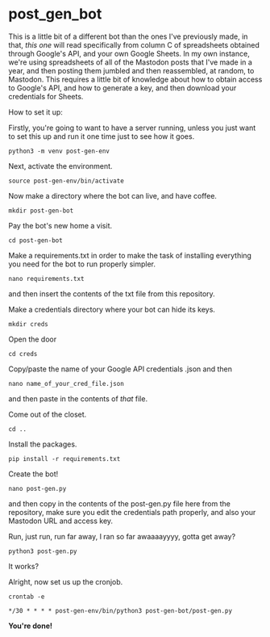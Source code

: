 # post_gen_bot
This is a little bit of a different bot than the ones I've previously made, in that, *this one* will read specifically from column C of spreadsheets obtained through Google's API, and your own Google Sheets. In my own instance, we're using spreadsheets of all of the Mastodon posts that I've made in a year, and then posting them jumbled and then reassembled, at random, to Mastodon. This requires a little bit of knowledge about how to obtain access to Google's API, and how to generate a key, and then download your credentials for Sheets.

How to set it up:

Firstly, you're going to want to have a server running, unless you just want to set this up and run it one time just to see how it goes.

```
python3 -m venv post-gen-env
```

Next, activate the environment.
```
source post-gen-env/bin/activate
```
Now make a directory where the bot can live, and have coffee.
```
mkdir post-gen-bot
```
Pay the bot's new home a visit.
```
cd post-gen-bot
```
Make a requirements.txt in order to make the task of installing everything you need for the bot to run properly simpler.
```
nano requirements.txt 
```
and then insert the contents of the txt file from this repository.

Make a credentials directory where your bot can hide its keys.
```
mkdir creds
```
Open the door
```
cd creds
```
Copy/paste the name of your Google API credentials .json and then
```
nano name_of_your_cred_file.json
```
and then paste in the contents of *that* file.

Come out of the closet.
```
cd ..
```
Install the packages.
```
pip install -r requirements.txt
```
Create the bot!
```
nano post-gen.py
```
and then copy in the contents of the post-gen.py file here from the repository, make sure you edit the credentials path properly, and also your Mastodon URL and access key.

Run, just run, run far away, I ran so far awaaaayyyy, gotta get away?
```
python3 post-gen.py
```
It works?

Alright, now set us up the cronjob.
```
crontab -e
```
```
*/30 * * * * post-gen-env/bin/python3 post-gen-bot/post-gen.py
```
**You're done!**
